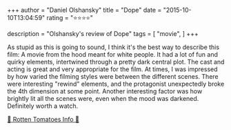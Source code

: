 +++
author = "Daniel Olshansky"
title = "Dope"
date = "2015-10-10T13:04:59"
rating = "⭐⭐⭐⭐"

description = "Olshansky's review of Dope"
tags = [
    "movie",
]
+++


As stupid as this is going to sound, I think it's the best way to describe this film: A movie from the hood meant for white people. It had a lot of fun and quirky elements, intertwined through a pretty dark central plot. The cast and acting is great and very appropriate for the film. At times, I was impressed by how varied the filming styles were between the different scenes. There were interesting "rewind" elements, and the protagonist unexpectedly broke the 4th dimension at some point. Another interesting factor was how brightly lit all the scenes were, even when the mood was darkened. Definitely worth a watch.

[🍅 Rotten Tomatoes Info 🍅](https://www.rottentomatoes.com//m/dope_2015)